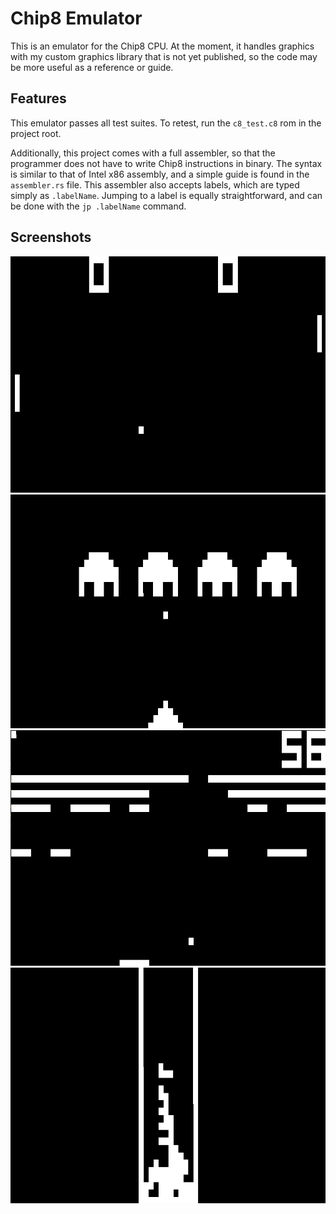 # Chip8 Emulator 
This is an emulator for the Chip8 CPU. At the moment, it handles 
graphics with my custom graphics library that is not yet published, so the code 
may be more useful as a reference or guide. 

## Features 
This emulator passes all test suites. To retest, run the `c8_test.c8` rom in the 
project root. 

Additionally, this project comes with a full assembler, so that the programmer 
does not have to write Chip8 instructions in binary. The syntax is similar to that 
of Intel x86 assembly, and a simple guide is found in the `assembler.rs` file. 
This assembler also accepts labels, which are typed simply as `.labelName`. 
Jumping to a label is equally straightforward, and can be done with the `jp .labelName` 
command. 

## Screenshots

![](./screenshots/pong.png)
![](./screenshots/space_invaders.png)
![](./screenshots/breakout.png)
![](./screenshots/tetris.png)

